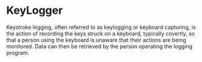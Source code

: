 # KeyLogger

Keystroke logging, often referred to as keylogging or keyboard capturing, is the action of recording the keys struck on a keyboard, typically covertly, so that a person using the keyboard is unaware that their actions are being monitored. Data can then be retrieved by the person operating the logging program.
